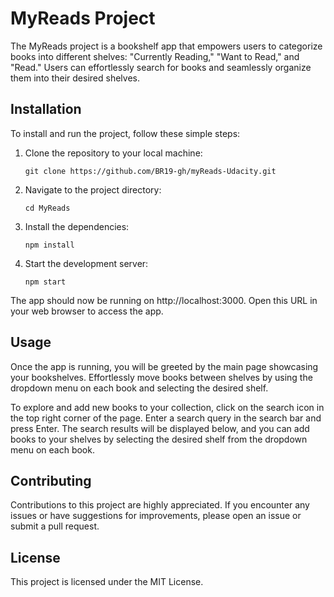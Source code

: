 # MyReads Project

The MyReads project is a bookshelf app that empowers users to categorize books into different shelves: "Currently Reading," "Want to Read," and "Read." Users can effortlessly search for books and seamlessly organize them into their desired shelves.

## Installation

To install and run the project, follow these simple steps:

1. Clone the repository to your local machine:
    ```
    git clone https://github.com/BR19-gh/myReads-Udacity.git
    ```

2. Navigate to the project directory:
    ```
    cd MyReads
    ```

3. Install the dependencies:
    ```
    npm install
    ```

4. Start the development server:
    ```
    npm start
    ```

The app should now be running on http://localhost:3000. Open this URL in your web browser to access the app.

## Usage

Once the app is running, you will be greeted by the main page showcasing your bookshelves. Effortlessly move books between shelves by using the dropdown menu on each book and selecting the desired shelf.

To explore and add new books to your collection, click on the search icon in the top right corner of the page. Enter a search query in the search bar and press Enter. The search results will be displayed below, and you can add books to your shelves by selecting the desired shelf from the dropdown menu on each book.

## Contributing

Contributions to this project are highly appreciated. If you encounter any issues or have suggestions for improvements, please open an issue or submit a pull request.

## License

This project is licensed under the MIT License.
